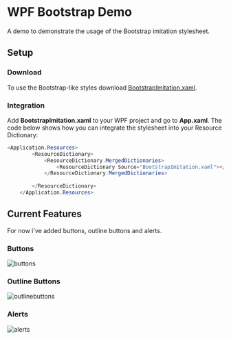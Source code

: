 # WPF Bootstrap Demo
A demo to demonstrate the usage of the Bootstrap imitation stylesheet.

## Setup

### Download 

To use the Bootstrap-like styles download [BootstrapImitation.xaml](https://github.com/Rhatalin/WpfBootstrapDemo/blob/master/BootstrapDemo/BootstrapImitation.xaml).

### Integration

Add **BootstrapImitation.xaml** to your WPF project and go to **App.xaml**. The code below shows how you can integrate the stylesheet into your Resource Dictionary:

```csharp
<Application.Resources>
        <ResourceDictionary>
            <ResourceDictionary.MergedDictionaries>
                <ResourceDictionary Source="BootstrapImitation.xaml"></ResourceDictionary>
            </ResourceDictionary.MergedDictionaries>
            
        </ResourceDictionary>
    </Application.Resources>
```

## Current Features

For now i've added buttons, outline buttons and alerts.

### Buttons

![buttons](https://github.com/Rhatalin/WpfBootstrapDemo/blob/master/BootstrapDemo/Images/Demo_Buttons.PNG)

### Outline Buttons

![outlinebuttons](https://github.com/Rhatalin/WpfBootstrapDemo/blob/master/BootstrapDemo/Images/Demo_OutlineButtons.PNG)

### Alerts

![alerts](https://github.com/Rhatalin/WpfBootstrapDemo/blob/master/BootstrapDemo/Images/Demo_Alerts.PNG)
